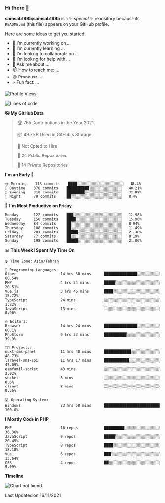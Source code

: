 ### Hi there 👋

**samsab1995/samsab1995** is a ✨ _special_ ✨ repository because its `README.md` (this file) appears on your GitHub profile.

Here are some ideas to get you started:

- 🔭 I’m currently working on ...
- 🌱 I’m currently learning ...
- 👯 I’m looking to collaborate on ...
- 🤔 I’m looking for help with ...
- 💬 Ask me about ...
- 📫 How to reach me: ...
- 😄 Pronouns: ...
- ⚡ Fun fact: ...

<!--START_SECTION:waka-->
![Profile Views](http://img.shields.io/badge/Profile%20Views-0-blue)

![Lines of code](https://img.shields.io/badge/From%20Hello%20World%20I%27ve%20Written-867461%20lines%20of%20code-blue)

**🐱 My GitHub Data** 

> 🏆 765 Contributions in the Year 2021
 > 
> 📦 49.7 kB Used in GitHub's Storage 
 > 
> 🚫 Not Opted to Hire
 > 
> 📜 24 Public Repositories 
 > 
> 🔑 14 Private Repositories  
 > 
**I'm an Early 🐤** 

```text
🌞 Morning    173 commits    ████░░░░░░░░░░░░░░░░░░░░░   18.4% 
🌆 Daytime    378 commits    ██████████░░░░░░░░░░░░░░░   40.21% 
🌃 Evening    310 commits    ████████░░░░░░░░░░░░░░░░░   32.98% 
🌙 Night      79 commits     ██░░░░░░░░░░░░░░░░░░░░░░░   8.4%

```
📅 **I'm Most Productive on Friday** 

```text
Monday       122 commits    ███░░░░░░░░░░░░░░░░░░░░░░   12.98% 
Tuesday      150 commits    ████░░░░░░░░░░░░░░░░░░░░░   15.96% 
Wednesday    84 commits     ██░░░░░░░░░░░░░░░░░░░░░░░   8.94% 
Thursday     108 commits    ██░░░░░░░░░░░░░░░░░░░░░░░   11.49% 
Friday       201 commits    █████░░░░░░░░░░░░░░░░░░░░   21.38% 
Saturday     77 commits     ██░░░░░░░░░░░░░░░░░░░░░░░   8.19% 
Sunday       198 commits    █████░░░░░░░░░░░░░░░░░░░░   21.06%

```


📊 **This Week I Spent My Time On** 

```text
⌚︎ Time Zone: Asia/Tehran

💬 Programming Languages: 
Other                    14 hrs 30 mins      ███████████████░░░░░░░░░░   60.54% 
PHP                      4 hrs 54 mins       █████░░░░░░░░░░░░░░░░░░░░   20.51% 
Vue.js                   3 hrs 46 mins       ████░░░░░░░░░░░░░░░░░░░░░   15.72% 
TypeScript               24 mins             ░░░░░░░░░░░░░░░░░░░░░░░░░   1.72% 
JavaScript               13 mins             ░░░░░░░░░░░░░░░░░░░░░░░░░   0.96%

🔥 Editors: 
Browser                  14 hrs 24 mins      ███████████████░░░░░░░░░░   60.1% 
PhpStorm                 9 hrs 33 mins       ██████████░░░░░░░░░░░░░░░   39.9%

🐱‍💻 Projects: 
nuxt-sms-panel           11 hrs 40 mins      ████████████░░░░░░░░░░░░░   48.73% 
laravel-sms-api          11 hrs 17 mins      ███████████░░░░░░░░░░░░░░   47.09% 
esmfamil-socket          43 mins             ░░░░░░░░░░░░░░░░░░░░░░░░░   3.02% 
socket                   8 mins              ░░░░░░░░░░░░░░░░░░░░░░░░░   0.6% 
client                   8 mins              ░░░░░░░░░░░░░░░░░░░░░░░░░   0.56%

💻 Operating System: 
Windows                  23 hrs 58 mins      █████████████████████████   100.0%

```

**I Mostly Code in PHP** 

```text
PHP                      16 repos            █████████░░░░░░░░░░░░░░░░   36.36% 
JavaScript               9 repos             █████░░░░░░░░░░░░░░░░░░░░   20.45% 
TypeScript               8 repos             ████░░░░░░░░░░░░░░░░░░░░░   18.18% 
Vue                      6 repos             ███░░░░░░░░░░░░░░░░░░░░░░   13.64% 
CSS                      4 repos             ██░░░░░░░░░░░░░░░░░░░░░░░   9.09%

```


**Timeline**

![Chart not found](https://raw.githubusercontent.com/samsab1995/samsab1995/main/charts/bar_graph.png) 


 Last Updated on 16/11/2021
<!--END_SECTION:waka-->
